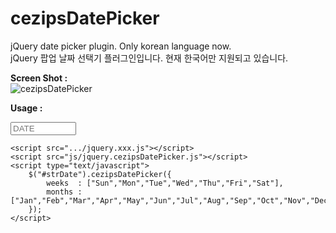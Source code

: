 cezipsDatePicker
================

jQuery date picker plugin. Only korean language now.<br>
jQuery 팝업 날짜 선택기 플러그인입니다. 현재 한국어만 지원되고 있습니다.

**Screen Shot :**<br>
![cezipsDatePicker](https://raw.githubusercontent.com/cezips76/cezipsDatePicker/master/images/screenshot.png)

**Usage :**
<html>
<head>
    <link rel="stylesheet" href="css/cezipsDatePicker.css">
</head>
<body>
    <input type="text" id="strDate" name="strDate" size="10" maxlength="10" required placeholder="DATE">
   
    <script src=".../jquery.xxx.js"></script>
    <script src="js/jquery.cezipsDatePicker.js"></script>
    <script type="text/javascript">
        $("#strDate").cezipsDatePicker({
            weeks  : ["Sun","Mon","Tue","Wed","Thu","Fri","Sat"],
            months : ["Jan","Feb","Mar","Apr","May","Jun","Jul","Aug","Sep","Oct","Nov","Dec"]
        });
    </script>
</body>
</html>
